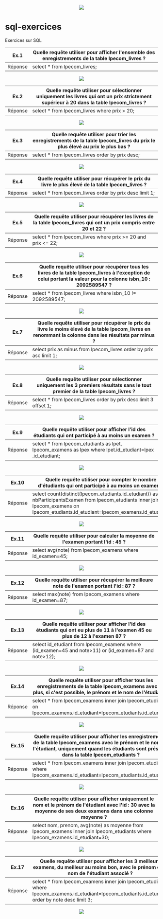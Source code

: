 <p align="center">
<img src="./img/screenshot.png" />
</p>


# sql-exercices
Exercices sur SQL

| Ex.1  | Quelle requête utiliser pour afficher l'ensemble des enregistrements de la table lpecom_livres ? |
| ------------- | ------------- |
| Réponse |  select * from lpecom_livres;  |
<p align="center">
<img src="./img/exo1.png" />
</p>

| Ex.2  | Quelle requête utiliser pour sélectionner uniquement les livres qui ont un prix strictement supérieur à 20 dans la table lpecom_livres ? |
| ------------- | ------------- |
| Réponse |  select * from lpecom_livres where prix > 20;  |
<p align="center">
<img src="./img/exo2.png" />
</p>

| Ex.3  | Quelle requête utiliser pour trier les enregistrements de la table lpecom_livres du prix le plus élevé au prix le plus bas ? |
| ------------- | ------------- |
| Réponse |  select * from lpecom_livres order by prix desc;  |
<p align="center">
<img src="./img/exo3.png" />
</p>

| Ex.4  | Quelle requête utiliser pour récupérer le prix du livre le plus élevé de la table lpecom_livres ? |
| ------------- | ------------- |
| Réponse |  select * from lpecom_livres order by prix desc limit 1;  |
<p align="center">
<img src="./img/exo4.png" />
</p>

| Ex.5  | Quelle requête utiliser pour récupérer les livres de la table lpecom_livres qui ont un prix compris entre 20 et 22 ? |
| ------------- | ------------- |
| Réponse |  select * from lpecom_livres where prix >= 20 and prix <= 22;  |
<p align="center">
<img src="./img/exo5.png" />
</p>

| Ex.6  | Quelle requête utiliser pour récupérer tous les livres de la table lpecom_livres à l'exception de celui portant la valeur pour la colonne isbn_10 : 2092589547 ? |
| ------------- | ------------- |
| Réponse |  select * from lpecom_livres where isbn_10 != 2092589547;  |
<p align="center">
<img src="./img/exo6.png" />
</p>

| Ex.7  | Quelle requête utiliser pour récupérer le prix du livre le moins élevé de la table lpecom_livres en renommant la colonne dans les résultats par minus ? |
| ------------- | ------------- |
| Réponse |  select prix as minus from lpecom_livres order by prix asc limit 1;  |
<p align="center">
<img src="./img/exo7.png" />
</p>

| Ex.8  | Quelle requête utiliser pour sélectionner uniquement les 3 premiers résultats sans le tout premier de la table lpecom_livres ? |
| ------------- | ------------- |
| Réponse |  select * from lpecom_livres order by prix desc limit 3 offset 1;  |
<p align="center">
<img src="./img/exo8.png" />
</p>

| Ex.9  | Quelle requête utiliser pour afficher l'id des étudiants qui ont participé à au moins un examen ? |
| ------------- | ------------- |
| Réponse |  select * from lpecom_etudiants as lpet, lpecom_examens as lpex where lpet.id_etudiant=lpex .id_etudiant;  |
<p align="center">
<img src="./img/exo9.png" />
</p>

| Ex.10  | Quelle requête utiliser pour compter le nombre d'étudiants qui ont participé à au moins un examen ? |
| ------------- | ------------- |
| Réponse |  select count(distinct(lpecom_etudiants.id_etudiant)) as nbParticipantsExamen from lpecom_etudiants inner join lpecom_examens on lpecom_etudiants.id_etudiant=lpecom_examens.id_etudiant;  |
<p align="center">
<img src="./img/exo10.png" />
</p>

| Ex.11  | Quelle requête utiliser pour calculer la moyenne de l'examen portant l'id : 45 ? |
| ------------- | ------------- |
| Réponse |  select avg(note) from lpecom_examens where id_examen=45;  |
<p align="center">
<img src="./img/exo11.png" />
</p>

| Ex.12  | Quelle requête utiliser pour récupérer la meilleure note de l'examen portant l'id : 87 ? |
| ------------- | ------------- |
| Réponse |  select max(note) from lpecom_examens where id_examen=87;  |
<p align="center">
<img src="./img/exo12.png" />
</p>

| Ex.13  | Quelle requête utiliser pour afficher l'id des étudiants qui ont eu plus de 11 à l'examen 45 ou plus de 12 à l'examen 87 ? |
| ------------- | ------------- |
| Réponse |  select id_etudiant from lpecom_examens where (id_examen=45 and note>11) or (id_examen=87 and note>12);  |
<p align="center">
<img src="./img/exo13.png" />
</p>


| Ex.14  | Quelle requête utiliser pour afficher tous les enregistrements de la table lpecom_examens avec en plus, si c'est possible, le prénom et le nom de l'étudiant ? |
| ------------- | ------------- |
| Réponse |  select * from lpecom_examens inner join lpecom_etudiants on lpecom_examens.id_etudiant=lpecom_etudiants.id_etudiant;  |
<p align="center">
<img src="./img/exo14.png" />
</p>


| Ex.15  | Quelle requête utiliser pour afficher les enregistrements de la table lpecom_examens avec le prénom et le nom de l'étudiant, uniquement quand les étudiants sont présents dans la table lpecom_etudiants ? |
| ------------- | ------------- |
| Réponse | select * from lpecom_examens inner join lpecom_etudiants where lpecom_examens.id_etudiant=lpecom_etudiants.id_etudiant;  |
<p align="center">
<img src="./img/exo15.png" />
</p>

| Ex.16  | Quelle requête utiliser pour afficher uniquement le nom et le prénom de l'étudiant avec l'id : 30 avec la moyenne de ses deux examens dans une colonne moyenne ? |
| ------------- | ------------- |
| Réponse |  select nom, prenom, avg(note) as moyenne from lpecom_examens inner join lpecom_etudiants where lpecom_examens.id_etudiant=30;  |
<p align="center">
<img src="./img/exo16.png" />
</p>


| Ex.17  | Quelle requête utiliser pour afficher les 3 meilleurs examens, du meilleur au moins bon, avec le prénom et le nom de l'étudiant associé ? |
| ------------- | ------------- |
| Réponse |  select * from lpecom_examens inner join lpecom_etudiants where lpecom_examens.id_etudiant=lpecom_etudiants.id_etudiant order by note desc limit 3;  |
<p align="center">
<img src="./img/exo17.png" />
</p>
